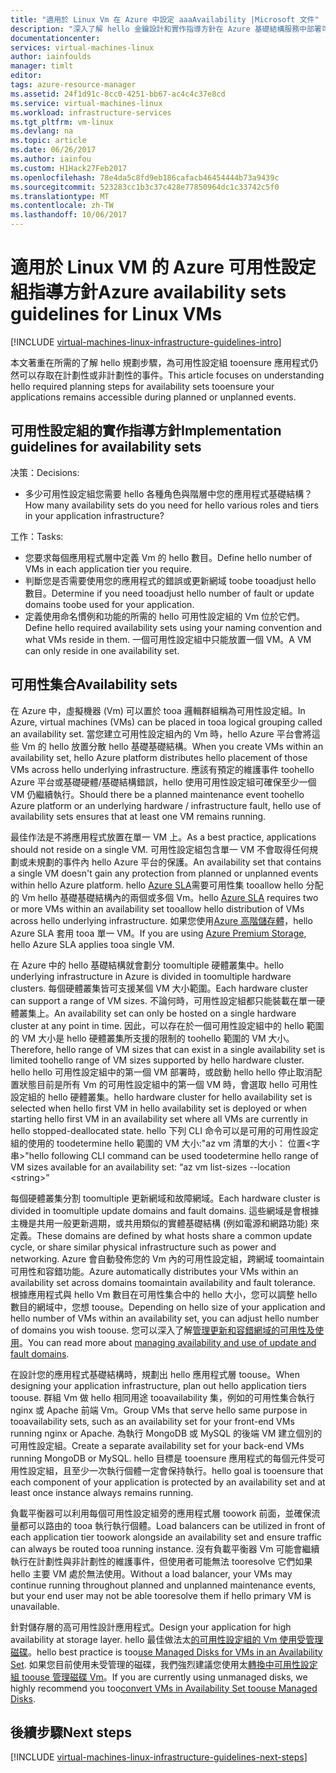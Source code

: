 ```yaml
---
title: "適用於 Linux Vm 在 Azure 中設定 aaaAvailability |Microsoft 文件"
description: "深入了解 hello 金鑰設計和實作指導方針在 Azure 基礎結構服務中部署可用性設定組。"
documentationcenter: 
services: virtual-machines-linux
author: iainfoulds
manager: timlt
editor: 
tags: azure-resource-manager
ms.assetid: 24f1d91c-8cc0-4251-bb67-ac4c4c37e8cd
ms.service: virtual-machines-linux
ms.workload: infrastructure-services
ms.tgt_pltfrm: vm-linux
ms.devlang: na
ms.topic: article
ms.date: 06/26/2017
ms.author: iainfou
ms.custom: H1Hack27Feb2017
ms.openlocfilehash: 78e4da5c8fd9eb186cafacb46454444b73a9439c
ms.sourcegitcommit: 523283cc1b3c37c428e77850964dc1c33742c5f0
ms.translationtype: MT
ms.contentlocale: zh-TW
ms.lasthandoff: 10/06/2017
---
```

# <a name="azure-availability-sets-guidelines-for-linux-vms"></a><span data-ttu-id="8ac73-103">適用於 Linux VM 的 Azure 可用性設定組指導方針</span><span class="sxs-lookup"><span data-stu-id="8ac73-103">Azure availability sets guidelines for Linux VMs</span></span>

[!INCLUDE [virtual-machines-linux-infrastructure-guidelines-intro](../../../includes/virtual-machines-linux-infrastructure-guidelines-intro.md)]

<span data-ttu-id="8ac73-104">本文著重在所需的了解 hello 規劃步驟，為可用性設定組 tooensure 應用程式仍然可以存取在計劃性或非計劃性的事件。</span><span class="sxs-lookup"><span data-stu-id="8ac73-104">This article focuses on understanding hello required planning steps for availability sets tooensure your applications remains accessible during planned or unplanned events.</span></span>

## <a name="implementation-guidelines-for-availability-sets"></a><span data-ttu-id="8ac73-105">可用性設定組的實作指導方針</span><span class="sxs-lookup"><span data-stu-id="8ac73-105">Implementation guidelines for availability sets</span></span>
<span data-ttu-id="8ac73-106">决策：</span><span class="sxs-lookup"><span data-stu-id="8ac73-106">Decisions:</span></span>

* <span data-ttu-id="8ac73-107">多少可用性設定組您需要 hello 各種角色與階層中您的應用程式基礎結構？</span><span class="sxs-lookup"><span data-stu-id="8ac73-107">How many availability sets do you need for hello various roles and tiers in your application infrastructure?</span></span>

<span data-ttu-id="8ac73-108">工作：</span><span class="sxs-lookup"><span data-stu-id="8ac73-108">Tasks:</span></span>

* <span data-ttu-id="8ac73-109">您要求每個應用程式層中定義 Vm 的 hello 數目。</span><span class="sxs-lookup"><span data-stu-id="8ac73-109">Define hello number of VMs in each application tier you require.</span></span>
* <span data-ttu-id="8ac73-110">判斷您是否需要使用您的應用程式的錯誤或更新網域 toobe tooadjust hello 數目。</span><span class="sxs-lookup"><span data-stu-id="8ac73-110">Determine if you need tooadjust hello number of fault or update domains toobe used for your application.</span></span>
* <span data-ttu-id="8ac73-111">定義使用命名慣例和功能的所需的 hello 可用性設定組的 Vm 位於它們。</span><span class="sxs-lookup"><span data-stu-id="8ac73-111">Define hello required availability sets using your naming convention and what VMs reside in them.</span></span> <span data-ttu-id="8ac73-112">一個可用性設定組中只能放置一個 VM。</span><span class="sxs-lookup"><span data-stu-id="8ac73-112">A VM can only reside in one availability set.</span></span> 

## <a name="availability-sets"></a><span data-ttu-id="8ac73-113">可用性集合</span><span class="sxs-lookup"><span data-stu-id="8ac73-113">Availability sets</span></span>
<span data-ttu-id="8ac73-114">在 Azure 中，虛擬機器 (Vm) 可以置於 tooa 邏輯群組稱為可用性設定組。</span><span class="sxs-lookup"><span data-stu-id="8ac73-114">In Azure, virtual machines (VMs) can be placed in tooa logical grouping called an availability set.</span></span> <span data-ttu-id="8ac73-115">當您建立可用性設定組內的 Vm 時，hello Azure 平台會將這些 Vm 的 hello 放置分散 hello 基礎基礎結構。</span><span class="sxs-lookup"><span data-stu-id="8ac73-115">When you create VMs within an availability set, hello Azure platform distributes hello placement of those VMs across hello underlying infrastructure.</span></span> <span data-ttu-id="8ac73-116">應該有預定的維護事件 toohello Azure 平台或基礎硬體/基礎結構錯誤，hello 使用可用性設定組可確保至少一個 VM 仍繼續執行。</span><span class="sxs-lookup"><span data-stu-id="8ac73-116">Should there be a planned maintenance event toohello Azure platform or an underlying hardware / infrastructure fault, hello use of availability sets ensures that at least one VM remains running.</span></span>

<span data-ttu-id="8ac73-117">最佳作法是不將應用程式放置在單一 VM 上。</span><span class="sxs-lookup"><span data-stu-id="8ac73-117">As a best practice, applications should not reside on a single VM.</span></span> <span data-ttu-id="8ac73-118">可用性設定組包含單一 VM 不會取得任何規劃或未規劃的事件內 hello Azure 平台的保護。</span><span class="sxs-lookup"><span data-stu-id="8ac73-118">An availability set that contains a single VM doesn't gain any protection from planned or unplanned events within hello Azure platform.</span></span> <span data-ttu-id="8ac73-119">hello [Azure SLA](https://azure.microsoft.com/support/legal/sla/virtual-machines)需要可用性集 tooallow hello 分配的 Vm hello 基礎基礎結構內的兩個或多個 Vm。</span><span class="sxs-lookup"><span data-stu-id="8ac73-119">hello [Azure SLA](https://azure.microsoft.com/support/legal/sla/virtual-machines) requires two or more VMs within an availability set tooallow hello distribution of VMs across hello underlying infrastructure.</span></span> <span data-ttu-id="8ac73-120">如果您使用[Azure 高階儲存體](../../storage/storage-premium-storage.md?toc=%2fazure%2fvirtual-machines%2flinux%2ftoc.json)，hello Azure SLA 套用 tooa 單一 VM。</span><span class="sxs-lookup"><span data-stu-id="8ac73-120">If you are using [Azure Premium Storage](../../storage/storage-premium-storage.md?toc=%2fazure%2fvirtual-machines%2flinux%2ftoc.json), hello Azure SLA applies tooa single VM.</span></span>

<span data-ttu-id="8ac73-121">在 Azure 中的 hello 基礎結構就會劃分 toomultiple 硬體叢集中。</span><span class="sxs-lookup"><span data-stu-id="8ac73-121">hello underlying infrastructure in Azure is divided in toomultiple hardware clusters.</span></span> <span data-ttu-id="8ac73-122">每個硬體叢集皆可支援某個 VM 大小範圍。</span><span class="sxs-lookup"><span data-stu-id="8ac73-122">Each hardware cluster can support a range of VM sizes.</span></span> <span data-ttu-id="8ac73-123">不論何時，可用性設定組都只能裝載在單一硬體叢集上。</span><span class="sxs-lookup"><span data-stu-id="8ac73-123">An availability set can only be hosted on a single hardware cluster at any point in time.</span></span> <span data-ttu-id="8ac73-124">因此，可以存在於一個可用性設定組中的 hello 範圍的 VM 大小是 hello 硬體叢集所支援的限制的 toohello 範圍的 VM 大小。</span><span class="sxs-lookup"><span data-stu-id="8ac73-124">Therefore, hello range of VM sizes that can exist in a single availability set is limited toohello range of VM sizes supported by hello hardware cluster.</span></span> <span data-ttu-id="8ac73-125">hello hello 可用性設定組中的第一個 VM 部署時，或啟動 hello hello 停止取消配置狀態目前是所有 Vm 的可用性設定組中的第一個 VM 時，會選取 hello 可用性設定組的 hello 硬體叢集。</span><span class="sxs-lookup"><span data-stu-id="8ac73-125">hello hardware cluster for hello availability set is selected when hello first VM in hello availability set is deployed or when starting hello first VM in an availability set where all VMs are currently in hello stopped-deallocated state.</span></span> <span data-ttu-id="8ac73-126">hello 下列 CLI 命令可以是可用的可用性設定組的使用的 toodetermine hello 範圍的 VM 大小:"az vm 清單的大小： 位置\<字串\>"</span><span class="sxs-lookup"><span data-stu-id="8ac73-126">hello following CLI command can be used toodetermine hello range of VM sizes available for an availability set: “az vm list-sizes --location \<string\>”</span></span>

<span data-ttu-id="8ac73-127">每個硬體叢集分割 toomultiple 更新網域和故障網域。</span><span class="sxs-lookup"><span data-stu-id="8ac73-127">Each hardware cluster is divided in toomultiple update domains and fault domains.</span></span> <span data-ttu-id="8ac73-128">這些網域是會根據主機是共用一般更新週期，或共用類似的實體基礎結構 (例如電源和網路功能) 來定義。</span><span class="sxs-lookup"><span data-stu-id="8ac73-128">These domains are defined by what hosts share a common update cycle, or share similar physical infrastructure such as power and networking.</span></span> <span data-ttu-id="8ac73-129">Azure 會自動發佈您的 Vm 內的可用性設定組，跨網域 toomaintain 可用性和容錯功能。</span><span class="sxs-lookup"><span data-stu-id="8ac73-129">Azure automatically distributes your VMs within an availability set across domains toomaintain availability and fault tolerance.</span></span> <span data-ttu-id="8ac73-130">根據應用程式與 hello Vm 數目在可用性集合中的 hello 大小，您可以調整 hello 數目的網域中，您想 toouse。</span><span class="sxs-lookup"><span data-stu-id="8ac73-130">Depending on hello size of your application and hello number of VMs within an availability set, you can adjust hello number of domains you wish toouse.</span></span> <span data-ttu-id="8ac73-131">您可以深入了解[管理更新和容錯網域的可用性及使用](manage-availability.md)。</span><span class="sxs-lookup"><span data-stu-id="8ac73-131">You can read more about [managing availability and use of update and fault domains](manage-availability.md).</span></span>

<span data-ttu-id="8ac73-132">在設計您的應用程式基礎結構時，規劃出 hello 應用程式層 toouse。</span><span class="sxs-lookup"><span data-stu-id="8ac73-132">When designing your application infrastructure, plan out hello application tiers toouse.</span></span> <span data-ttu-id="8ac73-133">群組 Vm 做 hello 相同用途 tooavailability 集，例如的可用性集合執行 nginx 或 Apache 前端 Vm。</span><span class="sxs-lookup"><span data-stu-id="8ac73-133">Group VMs that serve hello same purpose in tooavailability sets, such as an availability set for your front-end VMs running nginx or Apache.</span></span> <span data-ttu-id="8ac73-134">為執行 MongoDB 或 MySQL 的後端 VM 建立個別的可用性設定組。</span><span class="sxs-lookup"><span data-stu-id="8ac73-134">Create a separate availability set for your back-end VMs running MongoDB or MySQL.</span></span> <span data-ttu-id="8ac73-135">hello 目標是 tooensure 應用程式的每個元件受可用性設定組，且至少一次執行個體一定會保持執行。</span><span class="sxs-lookup"><span data-stu-id="8ac73-135">hello goal is tooensure that each component of your application is protected by an availability set and at least once instance always remains running.</span></span>

<span data-ttu-id="8ac73-136">負載平衡器可以利用每個可用性設定組旁的應用程式層 toowork 前面，並確保流量都可以路由的 tooa 執行執行個體。</span><span class="sxs-lookup"><span data-stu-id="8ac73-136">Load balancers can be utilized in front of each application tier toowork alongside an availability set and ensure traffic can always be routed tooa running instance.</span></span> <span data-ttu-id="8ac73-137">沒有負載平衡器 Vm 可能會繼續執行在計劃性與非計劃性的維護事件，但使用者可能無法 tooresolve 它們如果 hello 主要 VM 處於無法使用。</span><span class="sxs-lookup"><span data-stu-id="8ac73-137">Without a load balancer, your VMs may continue running throughout planned and unplanned maintenance events, but your end user may not be able tooresolve them if hello primary VM is unavailable.</span></span>

<span data-ttu-id="8ac73-138">針對儲存層的高可用性設計應用程式。</span><span class="sxs-lookup"><span data-stu-id="8ac73-138">Design your application for high availability at storage layer.</span></span> <span data-ttu-id="8ac73-139">hello 最佳做法太[的可用性設定組的 Vm 使用受管理磁碟](manage-availability.md#use-managed-disks-for-vms-in-an-availability-set)。</span><span class="sxs-lookup"><span data-stu-id="8ac73-139">hello best practice is too[use Managed Disks for VMs in an Availability Set](manage-availability.md#use-managed-disks-for-vms-in-an-availability-set).</span></span> <span data-ttu-id="8ac73-140">如果您目前使用未受管理的磁碟，我們強烈建議您使用太[轉換中可用性設定組 toouse 管理磁碟 Vm](convert-unmanaged-to-managed-disks.md#convert-vms-in-an-availability-set)。</span><span class="sxs-lookup"><span data-stu-id="8ac73-140">If you are currently using unmanaged disks, we highly recommend you too[convert VMs in Availability Set toouse Managed Disks](convert-unmanaged-to-managed-disks.md#convert-vms-in-an-availability-set).</span></span>

## <a name="next-steps"></a><span data-ttu-id="8ac73-141">後續步驟</span><span class="sxs-lookup"><span data-stu-id="8ac73-141">Next steps</span></span>
[!INCLUDE [virtual-machines-linux-infrastructure-guidelines-next-steps](../../../includes/virtual-machines-linux-infrastructure-guidelines-next-steps.md)]

